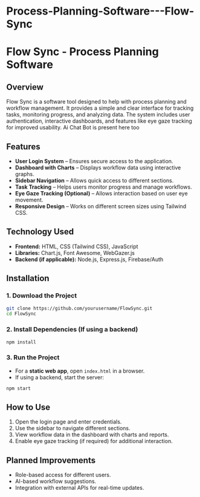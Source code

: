 # Process-Planning-Software---Flow-Sync

# **Flow Sync - Process Planning Software**  

## **Overview**  
Flow Sync is a software tool designed to help with process planning and workflow management. It provides a simple and clear interface for tracking tasks, monitoring progress, and analyzing data. The system includes user authentication, interactive dashboards, and features like eye gaze tracking for improved usability. Ai Chat Bot is present here too

## **Features**  

- **User Login System** – Ensures secure access to the application.  
- **Dashboard with Charts** – Displays workflow data using interactive graphs.  
- **Sidebar Navigation** – Allows quick access to different sections.  
- **Task Tracking** – Helps users monitor progress and manage workflows.  
- **Eye Gaze Tracking (Optional)** – Allows interaction based on user eye movement.  
- **Responsive Design** – Works on different screen sizes using Tailwind CSS.  

## **Technology Used**  

- **Frontend:** HTML, CSS (Tailwind CSS), JavaScript  
- **Libraries:** Chart.js, Font Awesome, WebGazer.js  
- **Backend (if applicable):** Node.js, Express.js, Firebase/Auth  

## **Installation**  

### **1. Download the Project**  
```bash
git clone https://github.com/yourusername/FlowSync.git
cd FlowSync
```

### **2. Install Dependencies (If using a backend)**  
```bash
npm install
```

### **3. Run the Project**  
- For a **static web app**, open `index.html` in a browser.  
- If using a backend, start the server:  
```bash
npm start
```

## **How to Use**  

1. Open the login page and enter credentials.  
2. Use the sidebar to navigate different sections.  
3. View workflow data in the dashboard with charts and reports.  
4. Enable eye gaze tracking (if required) for additional interaction.  

## **Planned Improvements**  

- Role-based access for different users.  
- AI-based workflow suggestions.  
- Integration with external APIs for real-time updates.  

